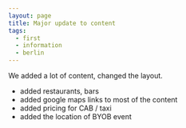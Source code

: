 ```yaml
---
layout: page
title: Major update to content
tags:
  - first
  - information
  - berlin
---
```


We added a lot of content, changed the layout.

- added restaurants, bars
- added google maps links to most of the content
- added pricing for CAB / taxi
- added the location of BYOB event
